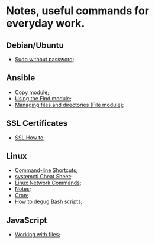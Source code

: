 # Notes, useful commands for everyday work.

## Debian/Ubuntu

- <a href="./sudoWithoutPassword.md">Sudo without password</a>;

## Ansible

- <a href="./ansible/copyModule.md">Copy module</a>;
- <a href="./ansible/findModule.md">Using the Find module</a>;
- <a href="./ansible/fileModule.md">Managing files and directories (File module)</a>;

## SSL Certificates

- <a href="./sslHowTo.md">SSL How to</a>;

## Linux

- <a href="./linux/bashClShortcuts.md">Command-line Shortcuts</a>;
- <a href="./linux/systemctlCheatSheet.md">systemctl Cheat Sheet</a>;
- <a href="./linux/linuxNetworkCommands.md">Linux Network Commands</a>;
- <a href="./linux/linuxNotes.md">Notes</a>;
- <a href="./linux/cron.md">Cron</a>;
- <a href="./linux/debugBashScripts.md">How to degug Bash scripts</a>;

## JavaScript

- <a href="./javascript/workingWithFiles.md">Working with files</a>;
